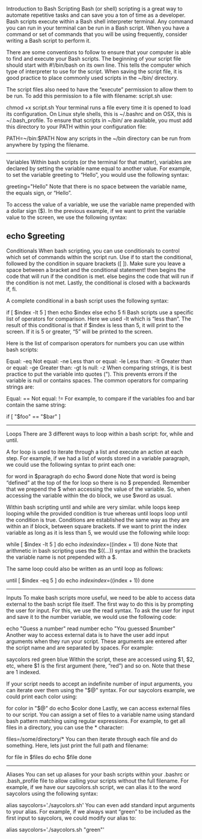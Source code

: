 Introduction to Bash Scripting
Bash (or shell) scripting is a great way to automate repetitive tasks and can save you a ton of time as a developer. Bash scripts execute within a Bash shell interpreter terminal. Any command you can run in your terminal can be run in a Bash script. When you have a command or set of commands that you will be using frequently, consider writing a Bash script to perform it.

There are some conventions to follow to ensure that your computer is able to find and execute your Bash scripts. The beginning of your script file should start with #!/bin/bash on its own line. This tells the computer which type of interpreter to use for the script. When saving the script file, it is good practice to place commonly used scripts in the ~/bin/ directory.

The script files also need to have the “execute” permission to allow them to be run. To add this permission to a file with filename: script.sh use:

chmod +x script.sh
Your terminal runs a file every time it is opened to load its configuration. On Linux style shells, this is ~/.bashrc and on OSX, this is ~/.bash_profile. To ensure that scripts in ~/bin/ are available, you must add this directory to your PATH within your configuration file:

PATH=~/bin:$PATH
Now any scripts in the ~/bin directory can be run from anywhere by typing the filename.

---
Variables
Within bash scripts (or the terminal for that matter), variables are declared by setting the variable name equal to another value. For example, to set the variable greeting to “Hello”, you would use the following syntax:

greeting="Hello"
Note that there is no space between the variable name, the equals sign, or “Hello”.

To access the value of a variable, we use the variable name prepended with a dollar sign ($). In the previous example, if we want to print the variable value to the screen, we use the following syntax:

echo $greeting
---
Conditionals
When bash scripting, you can use conditionals to control which set of commands within the script run. Use if to start the conditional, followed by the condition in square brackets ([ ]). Make sure you leave a space between a bracket and the conditional statement! then begins the code that will run if the condition is met. else begins the code that will run if the condition is not met. Lastly, the conditional is closed with a backwards if, fi.

A complete conditional in a bash script uses the following syntax:

if [ $index -lt 5 ]
then
  echo $index
else
  echo 5
fi
Bash scripts use a specific list of operators for comparison. Here we used -lt which is “less than”. The result of this conditional is that if $index is less than 5, it will print to the screen. If it is 5 or greater, “5” will be printed to the screen.

Here is the list of comparison operators for numbers you can use within bash scripts:

Equal: -eq
Not equal: -ne
Less than or equal: -le
Less than: -lt
Greater than or equal: -ge
Greater than: -gt
Is null: -z
When comparing strings, it is best practice to put the variable into quotes ("). This prevents errors if the variable is null or contains spaces. The common operators for comparing strings are:

Equal: ==
Not equal: !=
For example, to compare if the variables foo and bar contain the same string:

if [ "$foo" == "$bar" ]

---
Loops
There are 3 different ways to loop within a bash script: for, while and until.

A for loop is used to iterate through a list and execute an action at each step. For example, if we had a list of words stored in a variable paragraph, we could use the following syntax to print each one:

for word in $paragraph
do
  echo $word
done
Note that word is being “defined” at the top of the for loop so there is no $ prepended. Remember that we prepend the $ when accessing the value of the variable. So, when accessing the variable within the do block, we use $word as usual.

Within bash scripting until and while are very similar. while loops keep looping while the provided condition is true whereas until loops loop until the condition is true. Conditions are established the same way as they are within an if block, between square brackets. If we want to print the index variable as long as it is less than 5, we would use the following while loop:

while [ $index -lt 5 ]
do
  echo $index
  index=$((index + 1))
done
Note that arithmetic in bash scripting uses the $((...)) syntax and within the brackets the variable name is not prepended with a $.

The same loop could also be written as an until loop as follows:

until [ $index -eq 5 ]
do
  echo $index
  index=$((index + 1))
done

---
Inputs
To make bash scripts more useful, we need to be able to access data external to the bash script file itself. The first way to do this is by prompting the user for input. For this, we use the read syntax. To ask the user for input and save it to the number variable, we would use the following code:

echo "Guess a number"
read number
echo "You guessed $number"
Another way to access external data is to have the user add input arguments when they run your script. These arguments are entered after the script name and are separated by spaces. For example:

saycolors red green blue
Within the script, these are accessed using $1, $2, etc, where $1 is the first argument (here, “red”) and so on. Note that these are 1 indexed.

If your script needs to accept an indefinite number of input arguments, you can iterate over them using the "$@" syntax. For our saycolors example, we could print each color using:

for color in "$@"
do
  echo $color
done
Lastly, we can access external files to our script. You can assign a set of files to a variable name using standard bash pattern matching using regular expressions. For example, to get all files in a directory, you can use the * character:

files=/some/directory/*
You can then iterate through each file and do something. Here, lets just print the full path and filename:

for file in $files
do
  echo $file
done

---
Aliases
You can set up aliases for your bash scripts within your .bashrc or .bash_profile file to allow calling your scripts without the full filename. For example, if we have our saycolors.sh script, we can alias it to the word saycolors using the following syntax:

alias saycolors='./saycolors.sh'
You can even add standard input arguments to your alias. For example, if we always want “green” to be included as the first input to saycolors, we could modify our alias to:

alias saycolors='./saycolors.sh "green"'
